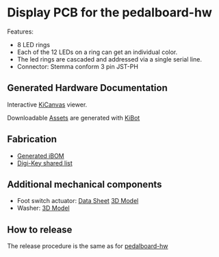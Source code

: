 # Display PCB for the pedalboard-hw 

Features:

- 8 LED rings
- Each of the 12 LEDs on a ring can get an individual color.
- The led rings are cascaded and addressed via a single serial line.
- Connector: Stemma conform 3 pin JST-PH 

## Generated Hardware Documentation

Interactive [KiCanvas](https://kicanvas.org/?github=https%3A%2F%2Fgithub.com%2Fpedalboard%2Fpedalboard-display%2Ftree%2Fmain) viewer.

Downloadable [Assets](https://pedalboard.github.io/pedalboard-display-site/latest) are generated with [KiBot](https://github.com/INTI-CMNB/KiBot)

## Fabrication

* [Generated iBOM](https://pedalboard.github.io/pedalboard-display-site/Assembly/pedalboard-display-ibom.html)
* [Digi-Key shared list](https://www.digikey.ch/de/mylists/list/I3LZUQ0FSV)


## Additional mechanical components

* Foot switch actuator: [Data Sheet](https://www.cliffuk.co.uk/products/switches/FC7125.pdf) [3D Model](https://github.com/pedalboard/pedalboard-case/blob/main/generated/actuator.stl)
* Washer: [3D Model](https://github.com/pedalboard/pedalboard-case/blob/main/generated/led-ring-washer.stl)

## How to release

The release procedure is the same as for [pedalboard-hw](https://github.com/pedalboard/pedalboard-hw/blob/main/doc/release-procedure.md)

